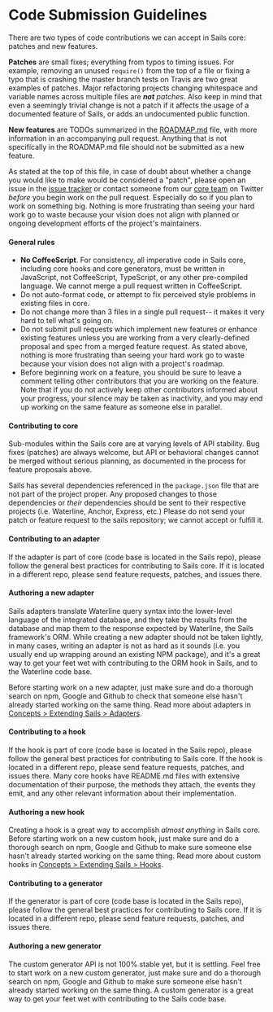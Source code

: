 # Code Submission Guidelines

There are two types of code contributions we can accept in Sails core:  patches and new features.

**Patches** are small fixes; everything from typos to timing issues.  For example, removing an unused `require()` from the top of a file or fixing a typo that is crashing the master branch tests on Travis are two great examples of patches.  Major refactoring projects changing whitespace and variable names across multiple files are _**not** patches_.  Also keep in mind that even a seemingly trivial change is not a patch if it affects the usage of a documented feature of Sails, or adds an undocumented public function.

**New features** are TODOs summarized in the [ROADMAP.md](https://github.com/balderdashy/sails/blob/master/ROADMAP.md) file, with more information in an accompanying pull request.  Anything that is not specifically in the ROADMAP.md file should not be submitted as a new feature.

As stated at the top of this file, in case of doubt about whether a change you would like to make would be considered a "patch", please open an issue in the [issue tracker](https://github.com/balderdashy/sails/issues/new) or contact someone from our [core team](https://github.com/balderdashy/sails#team) on Twitter _before_ you begin work on the pull request. Especially do so if you plan to work on something big. Nothing is more frustrating than seeing your hard work go to waste because your vision does not align with planned or ongoing development efforts of the project's maintainers.

#### General rules

- **No CoffeeScript**.  For consistency, all imperative code in Sails core, including core hooks and core generators, must be written in JavaScript, not CoffeeScript, TypeScript, or any other pre-compiled language.  We cannot merge a pull request written in CoffeeScript.
- Do not auto-format code, or attempt to fix perceived style problems in existing files in core.
- Do not change more than 3 files in a single pull request-- it makes it very hard to tell what's going on.
- Do not submit pull requests which implement new features or enhance existing features unless you are working from a very clearly-defined proposal and spec from a merged feature request.  As stated above, nothing is more frustrating than seeing your hard work go to waste because your vision does not align with a project's roadmap. 
- Before beginning work on a feature, you should be sure to leave a comment telling other contributors that you are working on the feature.  Note that if you do not actively keep other contributors informed about your progress, your silence may be taken as inactivity, and you may end up working on the same feature as someone else in parallel.  


#### Contributing to core

Sub-modules within the Sails core are at varying levels of API stability. Bug fixes (patches) are always welcome, but API or behavioral changes cannot be merged without serious planning, as documented in the process for feature proposals above.

Sails has several dependencies referenced in the `package.json` file that are not part of the project proper. Any proposed changes to those dependencies or _their_ dependencies should be sent to their respective projects (i.e. Waterline, Anchor, Express, etc.) Please do not send your patch or feature request to the sails repository; we cannot accept or fulfill it.


#### Contributing to an adapter

If the adapter is part of core (code base is located in the Sails repo), please follow the general best practices for contributing to Sails core.  If it is located in a different repo, please send feature requests, patches, and issues there.

#### Authoring a new adapter

Sails adapters translate Waterline query syntax into the lower-level language of the integrated database, and they take the results from the database and map them to the response expected by Waterline, the Sails framework's ORM.  While creating a new adapter should not be taken lightly, in many cases, writing an adapter is not as hard as it sounds (i.e. you usually end up wrapping around an existing NPM package), and it's a great way to get your feet wet with contributing to the ORM hook in Sails, and to the Waterline code base.

Before starting work on a new adapter, just make sure and do a thorough search on npm, Google and Github to check that someone else hasn't already started working on the same thing.  Read more about adapters in [Concepts > Extending Sails > Adapters](http://sailsjs.org/documentation/concepts/extending-sails/adapters).


#### Contributing to a hook

If the hook is part of core (code base is located in the Sails repo), please follow the general best practices for contributing to Sails core.  If the hook is located in a different repo, please send feature requests, patches, and issues there.  Many core hooks have README.md files with extensive documentation of their purpose, the methods they attach, the events they emit, and any other relevant information about their implementation.

#### Authoring a new hook

Creating a hook is a great way to accomplish _almost anything_ in Sails core.  Before starting work on a new custom hook, just make sure and do a thorough search on npm, Google and Github to make sure someone else hasn't already started working on the same thing.  Read more about custom hooks in [Concepts > Extending Sails > Hooks](http://sailsjs.org/documentation/concepts/extending-sails/hooks).


#### Contributing to a generator

If the generator is part of core (code base is located in the Sails repo), please follow the general best practices for contributing to Sails core.  If it is located in a different repo, please send feature requests, patches, and issues there.


#### Authoring a new generator

The custom generator API is not 100% stable yet, but it is settling.  Feel free to start work on a new custom generator, just make sure and do a thorough search on npm, Google and Github to make sure someone else hasn't already started working on the same thing.  A custom generator is a great way to get your feet wet with contributing to the Sails code base.

<docmeta name="displayName" value="Code Submission Guidelines">
